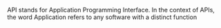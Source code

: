 API stands for Application Programming Interface. In the context of APIs, the word Application refers to any software with a distinct function
